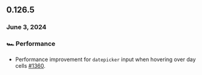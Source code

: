 ## 0.126.5

### June 3, 2024


### 🏎 Performance

- Performance improvement for `datepicker` input when hovering over day cells [#1360](https://github.com/formkit/formkit/issues/1360). 